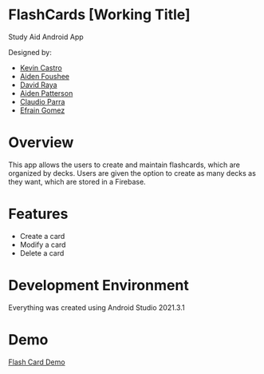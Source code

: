 # FlashCards [Working Title]
Study Aid Android App

Designed by:
* [Kevin Castro](https://github.com/kevincastrochavez)
* [Aiden Foushee]()
* [David Raya]()
* [Aiden Patterson](https://github.com/Aiden-Patterson)
* [Claudio Parra](https://github.com/cdp50)
* [Efrain Gomez](https://github.com/EfraOut)

# Overview
This app allows the users to create and maintain flashcards, which are organized by decks. Users are given the option to create as many decks as they want, which are stored in a Firebase.

# Features
* Create a card
* Modify a card
* Delete a card

# Development Environment
Everything was created using Android Studio 2021.3.1

# Demo
[Flash Card Demo](https://www.youtube.com/watch?v=dQw4w9WgXcQ)
